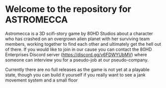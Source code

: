 # Welcome to the repository for ASTROMECCA
Astromecca is a 3D scifi-story game by 80HD Studios about a character who has crashed on an overgrown alien planet with her surviving team members, working together to find each other and ultimately get the hell out of there.
If you would like to join in our cause you can contact the 80HD Enterprises Discord server (<a href=https://discord.gg/v6FDWYUbMV>https://discord.gg/v6FDWYUbMV</a>) where someone can interview you for a pseudo-job at our pseudo-company.

Currently there are no full releases as the game is not yet at a playable state, though you can build it yourself if you really want to see a jank movement system and a small floor
